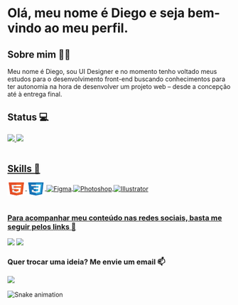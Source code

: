 # Olá, meu nome é Diego e seja bem-vindo ao meu perfil.
## Sobre mim 🧑🏻
Meu nome é Diego, sou UI Designer e no momento tenho voltado meus estudos para o desenvolvimento front-end buscando conhecimentos para ter autonomia na hora de desenvolver um projeto web – desde a concepção até à entrega final.<br>
## Status 💻
<div>
  <a href="https://github.com/diegopereira0">
  <img height="180em" src="https://github-readme-stats.vercel.app/api?username=diegopereira0&show_icons=true&theme=dracula&include_all_commits=true&count_private=true"/>
  <img height="180em" src="https://github-readme-stats.vercel.app/api/top-langs/?username=diegopereira0&layout=compact&langs_count=6&theme=dracula"/>
</div>
<div style="display: inline_block"><br>

## Skills 💎
 <!-- <img align="center" alt="Js" height="30" width="40" src="https://raw.githubusercontent.com/devicons/devicon/master/icons/javascript/javascript-plain.svg"> -->
  <img align="center" alt="HTML" height="30" width="40" src="https://raw.githubusercontent.com/devicons/devicon/master/icons/html5/html5-original.svg">
  <img align="center" alt="CSS" height="30" width="40" src="https://raw.githubusercontent.com/devicons/devicon/master/icons/css3/css3-original.svg">
  <img align="center" alt="Figma" height="30" width="40" src="https://cdn.jsdelivr.net/gh/devicons/devicon/icons/figma/figma-original.svg" />
  <img align="center" alt="Photoshop" height="30" width="40" src="https://cdn.jsdelivr.net/gh/devicons/devicon/icons/photoshop/photoshop-plain.svg" />
  <img align="center" alt="Illustrator" height="30" width="40" src="https://cdn.jsdelivr.net/gh/devicons/devicon/icons/illustrator/illustrator-plain.svg" />
</div>
 
 <br>
 
  ### Para acompanhar meu conteúdo nas redes sociais, basta me seguir pelos links 👀
 
<div> 
   <a href="https://instagram.com/diego.dsign" target="_blank"><img src="https://img.shields.io/badge/-Instagram-%23E4405F?style=for-the-badge&logo=instagram&logoColor=white" target="_blank"></a>
   <a href="https://www.linkedin.com/in/pereiradiego" target="_blank"><img src="https://img.shields.io/badge/-LinkedIn-%230077B5?style=for-the-badge&logo=linkedin&logoColor=white" target="_blank"></a> 
   
   ### Quer trocar uma ideia? Me envie um email 📫
<a href = "mailto:diego.sdmf@gmail.com"><img src="https://img.shields.io/badge/-Gmail-%23333?style=for-the-badge&logo=gmail&logoColor=white" target="_blank"></a>
 
  ![Snake animation](https://github.com/diegopereira0/diegopereira0/blob/output/github-contribution-grid-snake.svg)

</div>
